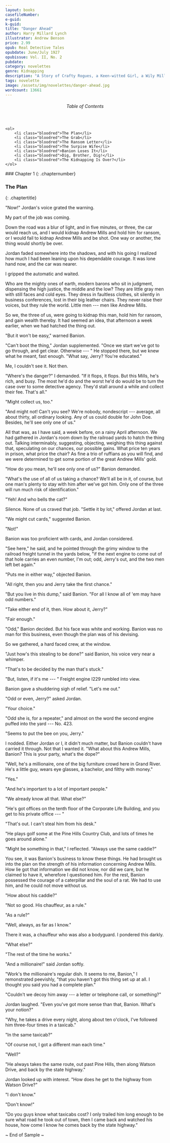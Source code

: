 ```yaml
---
layout: books
casefileNumber: 
e-guid: 
k-guid:
title: "Danger Ahead"
author: Harry Millard Lynch
illustrator: Andrew Benson
price: 2.99
opub: Real Detective Tales 
opubdate: June/July 1927
opubissue: Vol. II, No. 2
pubdate: 
category: novelettes 
genre: Kidnapping 
description: "A Story of Crafty Rogues, a Keen-witted Girl, a Wily Millionaire --- and Red Gold and Ransom: When kidnappers abduct a noted millionaire, shrewder than all of them, and try to bleed him for $300,000, what happens? This story answers the question --- and the answer fairly takes your breath away!"
tags: novelette 
image: /assets/img/novelettes/danger-ahead.jpg
wordcount: 13661
---
```


<div class="toc">
	<header>
		<h6>Table of Contents</h6>
	</header>
	
	<ol>
		<li class="bloodred">The Plan</li>
		<li class="bloodred">The Grab</li>
		<li class="bloodred">The Ransom Letter</li>
		<li class="bloodred">The Surpise Wife</li>
		<li class="bloodred">Banion Loses It</li>
		<li class="bloodred">Dig, Brother, Dig!</li>
		<li class="bloodred">The Kidnapping Is Over?</li>
	</ol>
</div> <!-- table-of-contents -->
### Chapter 1
{: .chapternumber}

### The Plan
{: .chaptertitle}

"Now!" Jordan's voice grated the warning.

My part of the job was coming.

Down the road was a blur of light, and in five minutes, or three, the car would reach us, and I would kidnap Andrew Mills and hold him for ransom, or I would fail to kidnap Andrew Mills and be shot. One way or another, the thing would shortly be over.

Jordan faded somewhere into the shadows, and with his going I realized how much I had been leaning upon his dependable courage. It was lone hand now, and the car was nearer.

I gripped the automatic and waited.

Who are the mighty ones of earth, modern barons who sit in judgment, dispensing the high justice, the middle and the low? They are little gray men with still faces and cold eyes. They dress in faultless clothes, sit silently in business conferences, lost in their big leather chairs. They never raise their voices, but they rule the world. Little men --- men like Andrew Mills.

So we, the three of us, were going to kidnap this man, hold him for ransom, and gain wealth thereby. It had seemed an idea, that afternoon a week earlier, when we had hatched the thing out.

"But it won't be easy," warned Banion.

"Can't boot the thing," Jordan supplemented. "Once we start we've got to go through, and get clear. Otherwise --- " He stopped there, but we knew what he meant, fast enough. "What say, Jerry? You're educated."

Me, I couldn't see it. Not then.

"Where's the danger?" I demanded. "If it flops, it flops. But this Mills, he's rich, and busy. The most he'd do and the worst he'd do would be to turn the case over to some detective agency. They'd stall around a while and collect their fee. That's all."

"Might collect us, too."

"And might not! Can't you see? We're nobody, nondescript --- average, all about thirty, all ordinary looking. Any of us could double for John Doe. Besides, he'll see only one of us."

All that was, as I have said, a week before, on a rainy April afternoon. We had gathered in Jordan's room down by the railroad yards to hatch the thing out. Talking interminably, suggesting, objecting, weighing this thing against that, speculating on our chances, our possible gains. What price ten years in prison, what price the chair? As fine a trio of ruffians as you will find, and we were determined to get some portion of the great Andrew Mills' gold.

"How do you mean, he'll see only one of us?" Banion demanded.

"What's the use of all of us taking a chance? We'll all be in it, of course, but one man's plenty to stay with him after we've got him. Only one of the three will run much risk of identification."

"Yeh! And who bells the cat?"

Silence. None of us craved that job. "Settle it by lot," offered Jordan at last.

"We might cut cards," suggested Banion.

"Not!"

Banion was too proficient with cards, and Jordan considered.

"See here," he said, and he pointed through the grimy window to the railroad freight tunnel in the yards below, "if the next engine to come out of that hole carries an even number, I'm out; odd, Jerry's out, and the two men left bet again."

"Puts me in either way," objected Banion.

"All right, then you and Jerry take the first chance."

"But you live in this dump," said Banion. "For all I know all of 'em may have odd numbers."

"Take either end of it, then. How about it, Jerry?"

"Fair enough."

"Odd," Banion decided. But his face was white and working. Banion was no man for this business, even though the plan was of his devising.

So we gathered, a hard faced crew, at the window.

"Just how's this stealing to be done?" said Banion, his voice very near a whimper.

"That's to be decided by the man that's stuck."

"But, listen, if it's me --- " Freight engine I229 rumbled into view.

Banion gave a shuddering sigh of relief. "Let's me out."

"Odd or even, Jerry?" asked Jordan.

"Your choice."

"Odd she is, for a repeater," and almost on the word the second engine puffed into the yard --- No. 423.

"Seems to put the bee on you, Jerry."

I nodded. Either Jordan or I, it didn't much matter, but Banion couldn't have carried it through. Not that I wanted it. "What about this Andrew Mills, Banion? This is your party, what's the dope?"

"Well, he's a millionaire, one of the big furniture crowd here in Grand River. He's a little guy, wears eye glasses, a bachelor, and filthy with money."

"Yes."

"And he's important to a lot of important people."

"We already know all that. What else?"

"He's got offices on the tenth floor of the Corporate Life Building, and you get to his private office --- "

"That's out. I can't steal him from his desk."

"He plays golf some at the Pine Hills Country Club, and lots of times he goes around alone."

"Might be something in that," I reflected. "Always use the same caddie?"

You see, it was Banion's business to know these things. He had brought us into the plan on the strength of his information concerning Andrew Mills. How lie got that information we did not know, nor did we care, but he claimed to have it, wherefore I questioned him. For the rest, Banion possessed the courage of a caterpillar and the soul of a rat. We had to use him, and he could not move without us.

"How about his caddie?"

"Not so good. His chauffeur, as a rule."

"As a rule?"

"Well, always, as far as I know."

There it was, a chauffeur who was also a bodyguard. I pondered this darkly.

"What else?"

"The rest of the time he works."

"And a millionaire!" said Jordan softly.

"Work's the millionaire's regular dish. It seems to me, Banion," I remonstrated peevishly, "that you haven't got this thing set up at all. I thought you said you had a complete plan."

"Couldn't we decoy him away --- a letter or telephone call, or something?"

Jordan laughed. "Even you've got more sense than that, Banion. What's your notion?"

"Why, he takes a drive every night, along about ten o'clock, I've followed him three-four times in a taxicab."

"In the same taxicab?"

"Of course not, I got a different man each time."

"Well?"

"He always takes the same route, out past Pine Hills, then along Watson Drive, and back by the state highway."

Jordan looked up with interest. "How does he get to the highway from Watson Drive?"

"I don't know."

"Don't know!"

"Do you guys know what taxicabs cost? I only trailed him long enough to be sure what road he took out of town, then I came back and watched his house, how come I know he comes back by the state highway."

<p id="theend">~ End of Sample ~</p>
